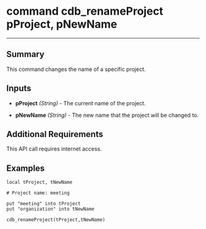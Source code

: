 # command cdb_renameProject pProject, pNewName
---
## Summary
This command changes the name of a specific project.

## Inputs
* **pProject** *(String)* - The current name of the project.

* **pNewName** *(String)* - The new name that the project will be changed to.

## Additional Requirements
This API call requires internet access.

## Examples
```
local tProject, tNewName

# Project name: meeting

put "meeting" into tProject
put "organization" into tNewName

cdb_renameProject(tProject,tNewName)
```